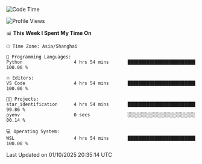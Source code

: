 <!--START_SECTION:waka-->
![Code Time](http://img.shields.io/badge/Code%20Time-3%2C132%20hrs%2033%20mins-blue)

![Profile Views](http://img.shields.io/badge/Profile%20Views-0-blue)

📊 **This Week I Spent My Time On** 

```text
🕑︎ Time Zone: Asia/Shanghai

💬 Programming Languages: 
Python                   4 hrs 54 mins       █████████████████████████   100.00 % 

🔥 Editors: 
VS Code                  4 hrs 54 mins       █████████████████████████   100.00 % 

🐱‍💻 Projects: 
star_identification      4 hrs 54 mins       █████████████████████████   99.86 % 
pyenv                    0 secs              ░░░░░░░░░░░░░░░░░░░░░░░░░   00.14 % 

💻 Operating System: 
WSL                      4 hrs 54 mins       █████████████████████████   100.00 % 
```


 Last Updated on 01/10/2025 20:35:14 UTC
<!--END_SECTION:waka-->